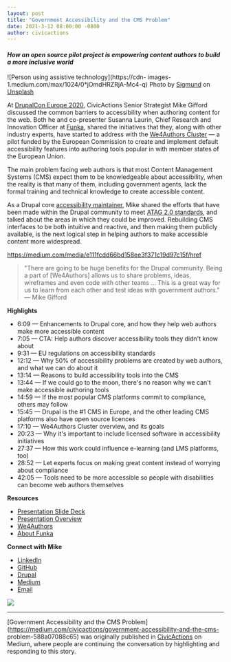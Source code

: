 ```yaml
---
layout: post
title: "Government Accessibility and the CMS Problem"
date: 2021-3-12 08:00:00 -0800
author: civicactions
---
```

#### _How an open source pilot project is empowering content authors to build a more inclusive world_

![Person using assistive technology](https://cdn-
images-1.medium.com/max/1024/0*jOmdHRZRjA-Mc4-q) Photo by
[Sigmund](https://unsplash.com/@sigmund?utm_source=unsplash&utm_medium=referral&utm_content=creditCopyText)
on [Unsplash](https://unsplash.com/photos/4MoIpDcSlr4)

At [DrupalCon Europe 2020](https://events.drupal.org/europe2020), CivicActions
Senior Strategist Mike Gifford discussed the common barriers to accessibility
when authoring content for the web. Both he and co-presenter Susanna Laurin,
Chief Research and Innovation Officer at
[Funka](https://www.funka.com/en/about-funka2/), shared the initiatives that
they, along with other industry experts, have started to address with the
[We4Authors Cluster](https://accessibilitycluster.com/) — a pilot funded by
the European Commission to create and implement default accessibility features
into authoring tools popular in with member states of the European Union.

The main problem facing web authors is that most Content Management Systems
(CMS) expect them to be knowledgeable about accessibility, when the reality is
that many of them, including government agents, lack the formal training and
technical knowledge to create accessible content.

As a Drupal core [accessibility
maintainer](https://www.drupal.org/u/mgifford), Mike shared the efforts that
have been made within the Drupal community to meet [ATAG 2.0
standards](https://www.w3.org/WAI/standards-guidelines/atag/), and talked
about the areas in which they could be improved. Rebuilding CMS interfaces to
be both intuitive and reactive, and then making them publicly available, is
the next logical step in helping authors to make accessible content more
widespread.

<https://medium.com/media/e111fcdd66bd158ee3f371c19d97c15f/href>

> "There are going to be huge benefits for the Drupal community. Being a part
> of [We4Authors] allows us to share problems, ideas, wireframes and even code
> with other teams … This is a great way for us to learn from each other and
> test ideas with government authors." — Mike Gifford

 **Highlights**

  * 6:09 — Enhancements to Drupal core, and how they help web authors make more accessible content
  * 7:05 — CTA: Help authors discover accessibility tools they didn't know about
  * 9:31 — EU regulations on accessibility standards
  * 12:12 — Why 50% of accessibility problems are created by web authors, and what we can do about it
  * 13:14 — Reasons to build accessibility tools into the CMS
  * 13:44 — If we could go to the moon, there's no reason why we can't make accessible authoring tools
  * 14:59 — If the most popular CMS platforms commit to compliance, others may follow
  * 15:45 — Drupal is the #1 CMS in Europe, and the other leading CMS platforms also have open source licences
  * 17:10 — We4Authors Cluster overview, and its goals
  * 20:23 — Why it's important to include licensed software in accessibility initiatives
  * 27:37 — How this work could influence e-learning (and LMS platforms, too)
  * 28:52 — Let experts focus on making great content instead of worrying about compliance
  * 42:05 — Tools need to be more accessible so people with disabilities can become web authors themselves

 **Resources**

  * [Presentation Slide Deck](https://docs.google.com/presentation/d/1S_K8VcxJ6_IQJ1dT4YJmq3GsMkWAkCU7kavImugu3KI/edit#slide=id.ga784c5ac4b_0_358)
  * [Presentation Overview](https://events.drupal.org/europe2020/sessions/top-cms-tools-are-working-together-build-more-inclusive-world)
  * [We4Authors](https://accessibilitycluster.com/)
  * [About Funka](https://www.funka.com/en/about-funka2/)

 **Connect with Mike**

  * [LinkedIn](https://www.linkedin.com/in/mgifford/?originalSubdomain=ca)
  * [GitHub](https://github.com/mgifford)
  * [Drupal](https://www.drupal.org/u/mgifford)
  * [Medium](https://medium.com/@mgifford)
  * [Email](mailto:mike.gifford@civicactions.com)

![](https://medium.com/_/stat?event=post.clientViewed&referrerSource=full_rss&postId=588a07088c65)

* * *

[Government Accessibility and the CMS
Problem](https://medium.com/civicactions/government-accessibility-and-the-cms-
problem-588a07088c65) was originally published in
[CivicActions](https://medium.com/civicactions) on Medium, where people are
continuing the conversation by highlighting and responding to this story.

